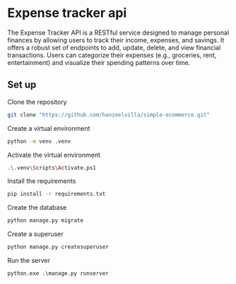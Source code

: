 # Expense tracker api

The Expense Tracker API is a RESTful service designed to manage personal finances by allowing users to track their income, expenses, and savings. It offers a robust set of endpoints to add, update, delete, and view financial transactions. Users can categorize their expenses (e.g., groceries, rent, entertainment) and visualize their spending patterns over time.

## Set up

Clone the repository

```bash
git clone "https://github.com/hanzeelvilla/simple-ecommerce.git"
```

Create a virtual environment

```bash
python -m venv .venv
```

Activate the virtual environment

```bash
.\.venv\Scripts\Activate.ps1
```

Install the requirements

```bash
pip install -r requirements.txt
```

Create the database

```python
python manage.py migrate
```

Create a superuser

```python
python manage.py createsuperuser
```

Run the server
```python
python.exe .\manage.py runserver 
```